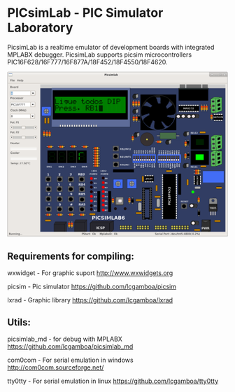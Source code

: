 
# PICsimLab - PIC Simulator Laboratory

PicsimLab is a realtime emulator of development boards with integrated MPLABX debugger.
PicsimLab supports picsim  microcontrollers PIC16F628/16F777/16F877A/18F452/18F4550/18F4620.

![PICsimLab](share/doc/picsimlab4.png?raw=true "PICsimLab")

## Requirements for compiling:

wxwidget 	- For graphic suport		   http://www.wxwidgets.org

picsim          - Pic simulator                    https://github.com/lcgamboa/picsim 

lxrad           - Graphic library                  https://github.com/lcgamboa/lxrad 


## Utils:

picsimlab_md    - for debug with MPLABX      https://github.com/lcgamboa/picsimlab_md

com0com		- For serial emulation in windows  http://com0com.sourceforge.net/ 

tty0tty 	- For serial emulation in linux    https://github.com/lcgamboa/tty0tty 



